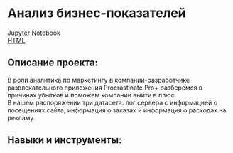 # Анализ бизнес-показателей  
[Jupyter Notebook](BusinessMetricsAnalysis.ipynb)  
[HTML](BusinessMetricsAnalysis.html)  

## Описание проекта:  

В роли аналитика по маркетингу в компании-разработчике развлекательного приложения Procrastinate Pro+ разберемся в причинах убытков и поможем компании выйти в плюс.   
В нашем распоряжении три датасета: лог сервера с информацией о посещениях сайта, информация о заказах и информация о расходах на рекламу.  

## Навыки и инструменты:  
